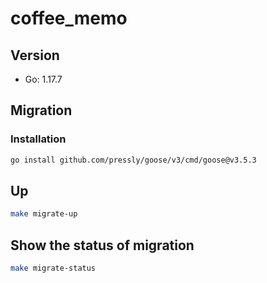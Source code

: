 # coffee_memo

## Version

- Go: 1.17.7

## Migration

### Installation

```bash
go install github.com/pressly/goose/v3/cmd/goose@v3.5.3
```

## Up

```bash
make migrate-up
```

## Show the status of migration

```bash
make migrate-status
```
